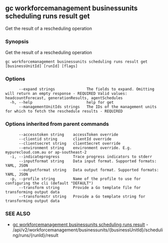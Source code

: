 ## gc workforcemanagement businessunits scheduling runs result get

Get the result of a rescheduling operation

### Synopsis

Get the result of a rescheduling operation

```
gc workforcemanagement businessunits scheduling runs result get [businessUnitId] [runId] [flags]
```

### Options

```
      --expand strings              The fields to expand. Omitting will return an empty response - REQUIRED Valid values: headcountForecast, generationResults, agentSchedules
  -h, --help                        help for get
      --managementUnitIds strings   The IDs of the management units for which to fetch the reschedule results - REQUIRED
```

### Options inherited from parent commands

```
      --accesstoken string    accessToken override
      --clientid string       clientId override
      --clientsecret string   clientSecret override
      --environment string    environment override. E.g. mypurecloud.com.au or ap-southeast-2
  -i, --indicateprogress      Trace progress indicators to stderr
      --inputformat string    Data input format. Supported formats: YAML, JSON
      --outputformat string   Data output format. Supported formats: YAML, JSON
  -p, --profile string        Name of the profile to use for configuring the cli (default "DEFAULT")
      --transform string      Provide a Go template file for transforming output data
      --transformstr string   Provide a Go template string for transforming output data
```

### SEE ALSO

* [gc workforcemanagement businessunits scheduling runs result](gc_workforcemanagement_businessunits_scheduling_runs_result.html)	 - /api/v2/workforcemanagement/businessunits/{businessUnitId}/scheduling/runs/{runId}/result


